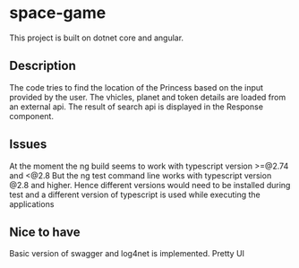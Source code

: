 # space-game

This project is built on dotnet core and angular.

## Description

The code tries to find the location of the Princess based on the input provided by the user.
The vhicles, planet and token details are loaded from an external api.
The result of search api is displayed in the Response component.

## Issues

At the moment the ng build seems to work with typescript version >=@2.74 and <@2.8
But the ng test command line works with typescript version @2.8 and higher.
Hence different versions would need to be installed during test and a different version of typescript is used while executing the applications

## Nice to have

Basic version of swagger and log4net is implemented.
Pretty UI
